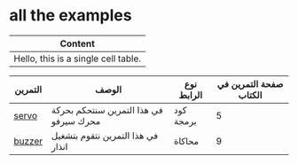 # all the examples
| Content |
| ------- |
| Hello, this is a single cell table. |


|  التمرين |                  الوصف             | نوع الرابط | صفحة التمرين في الكتاب | 
| -------- |                   -------- | -------- |------|
|[servo](https://github.com/jeem2/ATTINY/blob/main/Basic/attiny85%20and%20DC_motor.ino)|في هذا التمرين سنتحكم بحركة محرك سيرفو|كود برمجة|5|
| [buzzer](https://www.tinkercad.com/things/857emzdnm8i-ledon-off) | في هذا التمرين نتقوم بتشغيل انذار | محاكاة |9|
